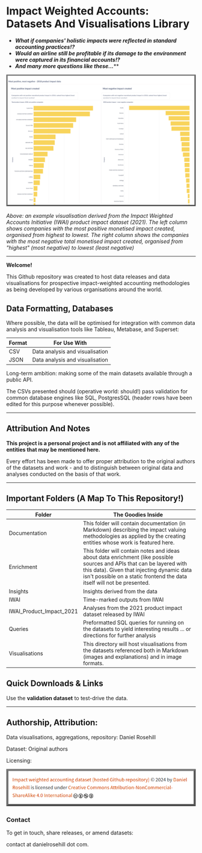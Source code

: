 # Impact Weighted Accounts: Datasets And Visualisations Library 

- ***What if companies' holistic impacts were reflected in standard accounting practices!?***
- ***Would an airline still be profitable if its damage to the environment were captured in its financial accounts!?***
- ***And many more questions like these...*****

![](images/negandpos.png)

*Above: an example visualisation derived from the Impact Weighted Accounts Initiative (IWAI) product impact dataset (2021). The left column shows companies with the most positive monetised impact created, organised from highest to lowest. The right column shows the companies with the most negative total monetised impact created, organised from "highest" (most negative) to lowest (least negative)*

------

**Welcome!**

This Github repository was created to host data releases and data visualisations for prospective impact-weighted accounting methodologies as being developed by various organisations around the world.

## Data Formatting, Databases

Where possible, the data will be optimised for integration with common data analysis and visualisation tools like Tableau, Metabase, and Superset:

| **Format** | For Use With                    |
| ---------- | ------------------------------- |
| CSV        | Data analysis and visualisation |
| JSON       | Data analysis and visualisation |

Long-term ambition: making some of the main datasets available through a public API.

The CSVs presented should (operative world: should!) pass validation for common database engines like SQL, PostgresSQL (header rows have been edited for this purpose whenever possible).

------

## Attribution And Notes 

**This project is a personal project and is not affiliated with any of the entities that may be mentioned here.** 

Every effort has been made to offer proper attribution to the original authors of the datasets and work - and to distinguish between original data and analyses conducted on the basis of that work.

------

## Important Folders (A Map To This Repository!)

| Folder                   | The Goodies Inside                                           |
| ------------------------ | ------------------------------------------------------------ |
| Documentation            | This folder will contain documentation (in Markdown) describing the impact valuing methodologies as applied by the creating entities whose work is featured here. |
| Enrichment               | This folder will contain notes and ideas about data enrichment (like possible sources and APIs that can be layered with this data). Given that injecting dynamic data isn't possible on a static frontend the data itself will not be presented. |
| Insights                 | Insights derived from the data                               |
| IWAI                     | Time-marked outputs from IWAI                                |
| IWAI_Product_Impact_2021 | Analyses from the 2021 product impact dataset released by IWAI |
| Queries                  | Preformatted SQL queries for running on the datasets to yield interesting results ... or directions for further analysis |
| Visualisations           | This directory will host visualisations from the datasets referenced both in Markdown (images and explanations) and in image formats. |

## Quick Downloads & Links

Use the **validation dataset** to test-drive the data.

------

## Authorship, Attribution:

Data visualisations, aggregations, repository: Daniel Rosehill

Dataset: Original authors

Licensing:

![](./images/cc_license.png)



### Contact

To get in touch, share releases, or amend datasets:

contact at danielrosehill dot com.
